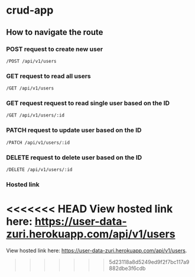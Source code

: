 # crud-app

## How to navigate the route

### POST request to create new user

```
/POST /api/v1/users
```

### GET request to read all users

```
/GET /api/v1/users
```

### GET request request to read single user based on the ID

```
/GET /api/v1/users/:id
```

### PATCH request to update user based on the ID

```
/PATCH /api/v1/users/:id
```

### DELETE request to delete user based on the ID

```
/DELETE /api/v1/users/:id
```

### Hosted link

<<<<<<< HEAD
View hosted link here: https://user-data-zuri.herokuapp.com/api/v1/users
=======
View hosted link here: https://user-data-zuri.herokuapp.com/api/v1/users.
>>>>>>> 5d23118a8d5249ed9f2f7bc117a9882dbe3f6cdb
